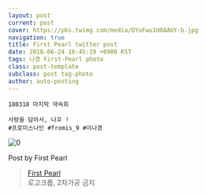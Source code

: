 ```yaml
---
layout: post
current: post
cover: https://pbs.twimg.com/media/DYuFwu1U0AAUY-b.jpg
navigation: true
title: First Pearl twitter post
date: 2018-06-24 16:45:19 +0900 KST
tags: 나경 First-Pearl photo
class: post-template
subclass: post tag-photo
author: auto-posting
---
```


```  
180318 마지막 약속회  
  
사랑을 담아서, 나꼬 !   
#프로미스나인 #fromis_9 #이나경  

```

![0](https://pbs.twimg.com/media/DYuFwu1U0AAUY-b.jpg)


Post by First Pearl

> [First Pearl](https://twitter.com/fromis_ng)  
  로고크롭, 2차가공 금지